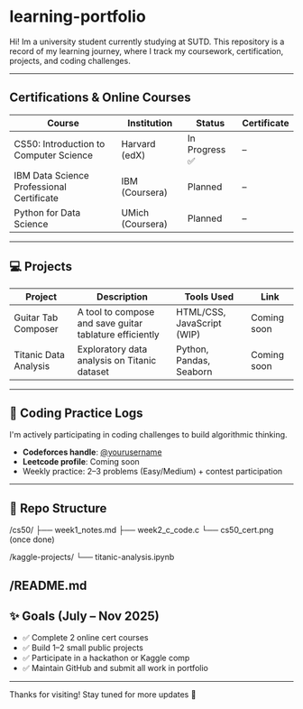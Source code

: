 # learning-portfolio
Hi! Im a university student currently studying at SUTD. This repository is a record of my learning journey, where I track my coursework, certification, projects, and coding challenges.

---

## Certifications & Online Courses
| Course | Institution | Status | Certificate |
|--------|-------------|--------|-------------|
| CS50: Introduction to Computer Science | Harvard (edX) | In Progress ✅ | – |
| IBM Data Science Professional Certificate | IBM (Coursera) | Planned | – |
| Python for Data Science | UMich (Coursera) | Planned | – |

---

## 💻 Projects

| Project | Description | Tools Used | Link |
|--------|-------------|------------|------|
| Guitar Tab Composer | A tool to compose and save guitar tablature efficiently | HTML/CSS, JavaScript (WIP) | Coming soon |
| Titanic Data Analysis | Exploratory data analysis on Titanic dataset | Python, Pandas, Seaborn | Coming soon |


---

## 🔢 Coding Practice Logs

I'm actively participating in coding challenges to build algorithmic thinking.

- **Codeforces handle**: [@yourusername](https://codeforces.com/profile/yourusername)
- **Leetcode profile**: Coming soon
- Weekly practice: 2–3 problems (Easy/Medium) + contest participation

---

## 📁 Repo Structure
/cs50/
├── week1_notes.md
├── week2_c_code.c
└── cs50_cert.png (once done)

/kaggle-projects/
└── titanic-analysis.ipynb

/README.md
---

## ✨ Goals (July – Nov 2025)

- ✅ Complete 2 online cert courses
- ✅ Build 1–2 small public projects
- ✅ Participate in a hackathon or Kaggle comp
- ✅ Maintain GitHub and submit all work in portfolio

---

Thanks for visiting! Stay tuned for more updates 🚀
